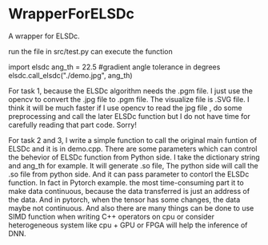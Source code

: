 # WrapperForELSDc
A wrapper for ELSDc. 

run the file in src/test.py can execute the function

import elsdc
ang_th = 22.5 #gradient angle tolerance in degrees 
elsdc.call_elsdc("./demo.jpg", ang_th)

For task 1, because the ELSDc algorithm needs the .pgm file. I just use the opencv to convert the .jpg file to .pgm file. The visualize file is .SVG file. I think it will be much faster if I use opencv to read the jpg file , do some preprocessing and call the later ELSDc function but I do not have time for carefully reading that part code. Sorry!

For task 2 and 3, I write a simple function to call the original main funtion of ELSDc and it is in demo.cpp. There are some parameters which can control the behevior of ELSDc function from Python side. I take the dictionary string and ang_th for example. It will generate .so file, The python side will call the .so file from python side. And it can pass parameter to contorl the ELSDc function. In fact in Pytorch example. the most time-consuming part it to make data continuous, because the data transferred is just an address of the data. And in pytorch, when the tensor has some changes, the data maybe not continuous. And also there are many things can be done to use SIMD function when writing C++ operators on cpu or consider heterogeneous system like cpu + GPU or FPGA will help the inference of DNN. 
